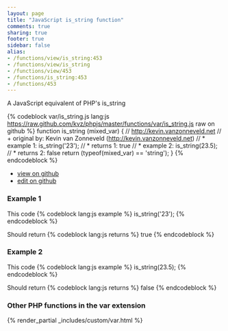 ```yaml
---
layout: page
title: "JavaScript is_string function"
comments: true
sharing: true
footer: true
sidebar: false
alias:
- /functions/view/is_string:453
- /functions/view/is_string
- /functions/view/453
- /functions/is_string:453
- /functions/453
---
```

<!-- Generated by Rakefile:build -->
A JavaScript equivalent of PHP's is_string

{% codeblock var/is_string.js lang:js https://raw.github.com/kvz/phpjs/master/functions/var/is_string.js raw on github %}
function is_string (mixed_var) {
  // http://kevin.vanzonneveld.net
  // +   original by: Kevin van Zonneveld (http://kevin.vanzonneveld.net)
  // *     example 1: is_string('23');
  // *     returns 1: true
  // *     example 2: is_string(23.5);
  // *     returns 2: false
  return (typeof(mixed_var) == 'string');
}
{% endcodeblock %}

 - [view on github](https://github.com/kvz/phpjs/blob/master/functions/var/is_string.js)
 - [edit on github](https://github.com/kvz/phpjs/edit/master/functions/var/is_string.js)

### Example 1
This code
{% codeblock lang:js example %}
is_string('23');
{% endcodeblock %}

Should return
{% codeblock lang:js returns %}
true
{% endcodeblock %}

### Example 2
This code
{% codeblock lang:js example %}
is_string(23.5);
{% endcodeblock %}

Should return
{% codeblock lang:js returns %}
false
{% endcodeblock %}


### Other PHP functions in the var extension
{% render_partial _includes/custom/var.html %}
